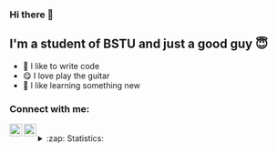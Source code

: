 ### Hi there 👋

## I'm a student of BSTU and just a good guy 😇
- 💪 I like to write code
- 😋 I love play the guitar
- 💾 I like learning something new

### Connect with me:

[<img align="left" alt="LinkedIn" width="22px" src="https://cdn.jsdelivr.net/npm/simple-icons@v3/icons/linkedin.svg" />][linkedin]
[<img align="left" alt="VK" width="22px" src="https://cdn.jsdelivr.net/npm/simple-icons@v3/icons/vk.svg" />][vk]

<br />
<details>
  <summary>:zap: Statistics:</summary>
   <img align="left" alt="codeSTACKr's GitHub Stats" src="https://github-readme-stats.vercel.app/api/top-langs/?username=DanikMotolyha&langs_count=8&layout=compact" />
    <br />
    <img align="left" alt="codeSTACKr's GitHub Stats" src="https://github-readme-stats.vercel.app/api?username=DanikMotolyha&show_icons=true" />
</details>

[linkedin]: https://www.linkedin.com/in/daniil-motolyha-9528a31b0/
[vk]: https://vk.com/vladislavkalachov
